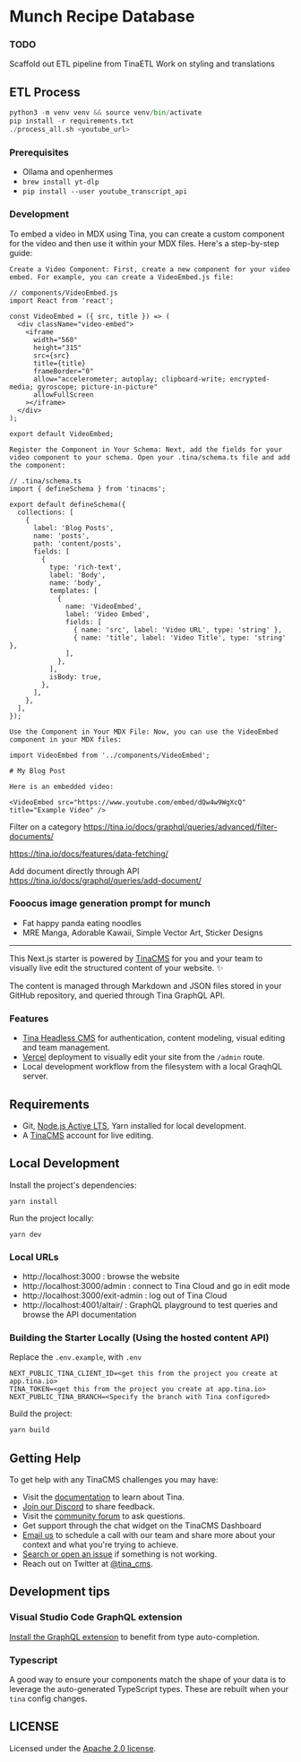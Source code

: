 # Munch Recipe Database

### TODO

Scaffold out ETL pipeline from TinaETL
Work on styling and translations

## ETL Process

```python
python3 -m venv venv && source venv/bin/activate
pip install -r requirements.txt
./process_all.sh <youtube_url>
```

### Prerequisites

- Ollama and openhermes
- `brew install yt-dlp`
- `pip install --user youtube_transcript_api`

### Development

To embed a video in MDX using Tina, you can create a custom component for the video and then use it within your MDX files. Here's a step-by-step guide:

    Create a Video Component: First, create a new component for your video embed. For example, you can create a VideoEmbed.js file:

    // components/VideoEmbed.js
    import React from 'react';

    const VideoEmbed = ({ src, title }) => (
      <div className="video-embed">
        <iframe
          width="560"
          height="315"
          src={src}
          title={title}
          frameBorder="0"
          allow="accelerometer; autoplay; clipboard-write; encrypted-media; gyroscope; picture-in-picture"
          allowFullScreen
        ></iframe>
      </div>
    );

    export default VideoEmbed;

    Register the Component in Your Schema: Next, add the fields for your video component to your schema. Open your .tina/schema.ts file and add the component:

    // .tina/schema.ts
    import { defineSchema } from 'tinacms';

    export default defineSchema({
      collections: [
        {
          label: 'Blog Posts',
          name: 'posts',
          path: 'content/posts',
          fields: [
            {
              type: 'rich-text',
              label: 'Body',
              name: 'body',
              templates: [
                {
                  name: 'VideoEmbed',
                  label: 'Video Embed',
                  fields: [
                    { name: 'src', label: 'Video URL', type: 'string' },
                    { name: 'title', label: 'Video Title', type: 'string' },
                  ],
                },
              ],
              isBody: true,
            },
          ],
        },
      ],
    });

    Use the Component in Your MDX File: Now, you can use the VideoEmbed component in your MDX files:

    import VideoEmbed from '../components/VideoEmbed';

    # My Blog Post

    Here is an embedded video:

    <VideoEmbed src="https://www.youtube.com/embed/dQw4w9WgXcQ" title="Example Video" />

Filter on a category
https://tina.io/docs/graphql/queries/advanced/filter-documents/

https://tina.io/docs/features/data-fetching/

Add document directly through API
https://tina.io/docs/graphql/queries/add-document/

### Fooocus image generation prompt for munch

- Fat happy panda eating noodles
- MRE Manga, Adorable Kawaii, Simple Vector Art, Sticker Designs

---

This Next.js starter is powered by [TinaCMS](https://app.tina.io) for you and your team to visually live edit the structured content of your website. ✨

The content is managed through Markdown and JSON files stored in your GitHub repository, and queried through Tina GraphQL API.

### Features

- [Tina Headless CMS](https://app.tina.io) for authentication, content modeling, visual editing and team management.
- [Vercel](https://vercel.com) deployment to visually edit your site from the `/admin` route.
- Local development workflow from the filesystem with a local GraqhQL server.

## Requirements

- Git, [Node.js Active LTS](https://nodejs.org/en/about/releases/), Yarn installed for local development.
- A [TinaCMS](https://app.tina.io) account for live editing.

## Local Development

Install the project's dependencies:

```
yarn install
```

Run the project locally:

```
yarn dev
```

### Local URLs

- http://localhost:3000 : browse the website
- http://localhost:3000/admin : connect to Tina Cloud and go in edit mode
- http://localhost:3000/exit-admin : log out of Tina Cloud
- http://localhost:4001/altair/ : GraphQL playground to test queries and browse the API documentation

### Building the Starter Locally (Using the hosted content API)

Replace the `.env.example`, with `.env`

```
NEXT_PUBLIC_TINA_CLIENT_ID=<get this from the project you create at app.tina.io>
TINA_TOKEN=<get this from the project you create at app.tina.io>
NEXT_PUBLIC_TINA_BRANCH=<Specify the branch with Tina configured>
```

Build the project:

```bash
yarn build
```

## Getting Help

To get help with any TinaCMS challenges you may have:

- Visit the [documentation](https://tina.io/docs/) to learn about Tina.
- [Join our Discord](https://discord.gg/zumN63Ybpf) to share feedback.
- Visit the [community forum](https://community.tinacms.org/) to ask questions.
- Get support through the chat widget on the TinaCMS Dashboard
- [Email us](mailto:support@tina.io) to schedule a call with our team and share more about your context and what you're trying to achieve.
- [Search or open an issue](https://github.com/tinacms/tinacms/issues) if something is not working.
- Reach out on Twitter at [@tina_cms](https://twitter.com/tina_cms).

## Development tips

### Visual Studio Code GraphQL extension

[Install the GraphQL extension](https://marketplace.visualstudio.com/items?itemName=GraphQL.vscode-graphql) to benefit from type auto-completion.

### Typescript

A good way to ensure your components match the shape of your data is to leverage the auto-generated TypeScript types.
These are rebuilt when your `tina` config changes.

## LICENSE

Licensed under the [Apache 2.0 license](./LICENSE).
